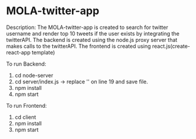 # MOLA-twitter-app
Description: The MOLA-twitter-app is created to search for twitter username and render top 10 tweets if the user exists by integrating the twitterAPI.
The backend is created using the node.js proxy server that makes calls to the twitterAPI.
The frontend is created using react.js(create-react-app template)

To run Backend:
  1. cd node-server
  2. cd server/index.js -> replace '<YOUR BEARER TOKEN>' on line 19 and save file.
  3. npm install
  4. npm start

To run Frontend:
  1. cd client
  2. npm install
  3. npm start
